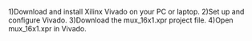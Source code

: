 1)Download and install Xilinx Vivado on your PC or laptop.
2)Set up and configure Vivado.
3)Download the mux_16x1.xpr project file.
4)Open mux_16x1.xpr in Vivado.
